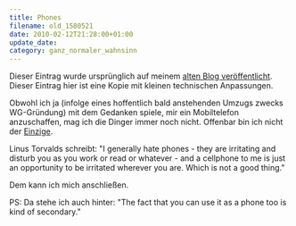 ```yaml
---
title: Phones
filename: old_1580521
date: 2010-02-12T21:28:00+01:00
update_date:
category: ganz_normaler_wahnsinn
---
```

Dieser Eintrag wurde ursprünglich auf meinem [alten Blog veröffentlicht](https://stu.blogger.de/stories/1580521/). Dieser Eintrag hier ist eine Kopie mit kleinen technischen Anpassungen.

Obwohl ich ja (infolge eines hoffentlich bald anstehenden Umzugs zwecks WG-Gründung) mit dem Gedanken spiele, mir ein Mobiltelefon anzuschaffen, mag ich die Dinger immer noch nicht. Offenbar bin ich nicht der [Einzige](http://torvalds-family.blogspot.com/2010/02/happy-camper.html).

Linus Torvalds schreibt: "I generally hate phones - they are irritating and disturb you as you work or read or whatever - and a cellphone to me is just an opportunity to be irritated wherever you are. Which is not a good thing."

Dem kann ich mich anschließen.

PS: Da stehe ich auch hinter: "The fact that you can use it as a phone too is kind of secondary."
